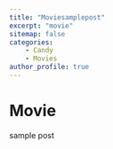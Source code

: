 ```yaml
---
title: "Moviesamplepost"
excerpt: "movie"
sitemap: false
categories: 
    - Candy
    - Movies
author_profile: true
---
```

# Movie
sample post
